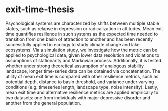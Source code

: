 # exit-time-thesis
Psychological systems are characterized by shifts between multiple stable states, such as relapse in depression or radicalization in attitudes. Mean exit time quantifies resilience in such systems as the expected time needed to transition from one basin of attraction to another and has been recently successfully applied in ecology to study climate change and lake ecosystems. 
Via a simulation study, we investigate how the metric can be applied to psychological data, given lower data resolution and violations to assumptions of stationarity and Markovian process. Additionally, it is tested whether under strong theoretical assumption of analogous stability landscape, longer time-series data can be obtained via concatenation. The utility of mean exit time is compared with other resilience metrics, such as potential depth, distance to basin threshold, and variance under varying conditions (e.g. timeseries length, landscape type, noise intensity). Lastly, mean exit time and alternative resilience metrics are applied empirically to two datasets: one from individuals with major depressive disorder and another from the general population. 


